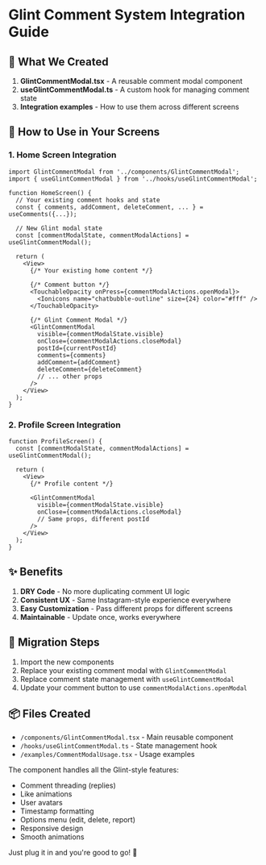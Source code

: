 # Glint Comment System Integration Guide

## 📱 What We Created

1. **GlintCommentModal.tsx** - A reusable comment modal component
2. **useGlintCommentModal.ts** - A custom hook for managing comment state
3. **Integration examples** - How to use them across different screens

## 🚀 How to Use in Your Screens

### 1. Home Screen Integration

```tsx
import GlintCommentModal from '../components/GlintCommentModal';
import { useGlintCommentModal } from '../hooks/useGlintCommentModal';

function HomeScreen() {
  // Your existing comment hooks and state
  const { comments, addComment, deleteComment, ... } = useComments({...});
  
  // New Glint modal state
  const [commentModalState, commentModalActions] = useGlintCommentModal();
  
  return (
    <View>
      {/* Your existing home content */}
      
      {/* Comment button */}
      <TouchableOpacity onPress={commentModalActions.openModal}>
        <Ionicons name="chatbubble-outline" size={24} color="#fff" />
      </TouchableOpacity>
      
      {/* Glint Comment Modal */}
      <GlintCommentModal
        visible={commentModalState.visible}
        onClose={commentModalActions.closeModal}
        postId={currentPostId}
        comments={comments}
        addComment={addComment}
        deleteComment={deleteComment}
        // ... other props
      />
    </View>
  );
}
```

### 2. Profile Screen Integration

```tsx
function ProfileScreen() {
  const [commentModalState, commentModalActions] = useGlintCommentModal();
  
  return (
    <View>
      {/* Profile content */}
      
      <GlintCommentModal
        visible={commentModalState.visible}
        onClose={commentModalActions.closeModal}
        // Same props, different postId
      />
    </View>
  );
}
```

## ✨ Benefits

1. **DRY Code** - No more duplicating comment UI logic
2. **Consistent UX** - Same Instagram-style experience everywhere
3. **Easy Customization** - Pass different props for different screens
4. **Maintainable** - Update once, works everywhere

## 🔧 Migration Steps

1. Import the new components
2. Replace your existing comment modal with `GlintCommentModal`
3. Replace comment state management with `useGlintCommentModal`
4. Update your comment button to use `commentModalActions.openModal`

## 📦 Files Created

- `/components/GlintCommentModal.tsx` - Main reusable component
- `/hooks/useGlintCommentModal.ts` - State management hook
- `/examples/CommentModalUsage.tsx` - Usage examples

The component handles all the Glint-style features:
- Comment threading (replies)
- Like animations
- User avatars
- Timestamp formatting
- Options menu (edit, delete, report)
- Responsive design
- Smooth animations

Just plug it in and you're good to go! 🚀
